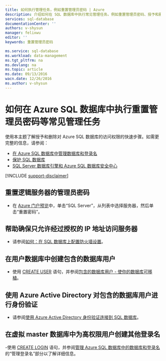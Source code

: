 ```yaml
---
title: 如何执行管理任务，例如重置管理员密码 | Azure
description: 介绍如何在 SQL 数据库中执行常见管理任务。例如重置管理员密码、授予和删除访问权限。
services: sql-database
documentationCenter: ''
authors: v-shysun
manager: felixwu
editor: ''
keywords: 重置管理员密码

ms.service: sql-database
ms.workload: data-management
ms.tgt_pltfrm: na
ms.devlang: na
ms.topic: article
ms.date: 09/13/2016
wacn.date: 12/26/2016
ms.author: v-shysun
---
```


# 如何在 Azure SQL 数据库中执行重置管理员密码等常见管理任务
使用本主题了解授予和删除对 Azure SQL 数据库的访问权限的快速步骤。如需更完整的信息，请参阅：

- [在 Azure SQL 数据库中管理数据库和登录名](./sql-database-manage-logins.md)
- [保护 SQL 数据库](./sql-database-security.md)
- [SQL Server 数据库引擎和 Azure SQL 数据库安全中心](https://msdn.microsoft.com/zh-cn/library/bb510589)

[!INCLUDE [support-disclaimer](../../includes/support-disclaimer.md)]

## 重置逻辑服务器的管理员密码

- 在 [Azure 门户预览](https://portal.azure.cn)中，单击“SQL Server”，从列表中选择服务器，然后单击“重置密码”。

## 帮助确保只允许经过授权的 IP 地址访问服务器
- 请参阅[如何：在 SQL 数据库上配置防火墙设置](./sql-database-configure-firewall-settings.md)。

## 在用户数据库中创建包含的数据库用户
- 使用 [CREATE USER](https://msdn.microsoft.com/zh-cn/library/ms173463.aspx) 语句，并参阅[包含的数据库用户 - 使你的数据库可移植](https://msdn.microsoft.com/zh-cn/library/ff929188.aspx)。

## 使用 Azure Active Directory 对包含的数据库用户进行身份验证
- 请参阅[使用 Azure Active Directory 身份验证连接到 SQL 数据库](./sql-database-aad-authentication.md)。

## 在虚拟 master 数据库中为高权限用户创建其他登录名
-使用 [CREATE LOGIN](https://msdn.microsoft.com/zh-cn/library/ms189751.aspx) 语句，并参阅[管理 Azure SQL 数据库中的数据库和登录名](./sql-database-manage-logins.md)的“管理登录名”部分以了解详细信息。

<!---HONumber=Mooncake_Quality_Review_1215_2016-->